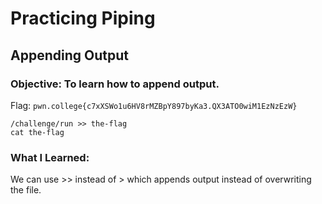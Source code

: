 # Practicing Piping
## Appending Output

### Objective: To learn how to append output.

Flag: `pwn.college{c7xXSWo1u6HV8rMZBpY897byKa3.QX3ATO0wiM1EzNzEzW}`

```
/challenge/run >> the-flag
cat the-flag
```

### What I Learned:

We can use >> instead of > which appends output instead of overwriting the file.
